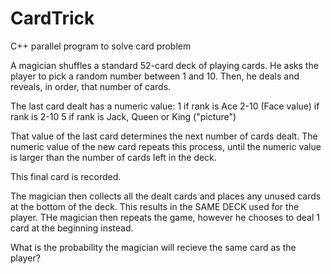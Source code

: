 # CardTrick
C++ parallel program to solve card problem

A magician shuffles a standard 52-card deck of playing cards.
He asks the player to pick a random number between 1 and 10.
Then, he deals and reveals, in order, that number of cards.

The last card dealt has a numeric value:
    1 if rank is Ace
    2-10 (Face value) if rank is 2-10
    5 if rank is Jack, Queen or King ("picture")

That value of the last card determines the next number of cards dealt.
The numeric value of the new card repeats this process,
  until the numeric value is larger than the number of cards left in the deck.

This final card is recorded.

The magician then collects all the dealt cards and places any unused cards at the bottom of the deck.
    This results in the SAME DECK used for the player.
THe magician then repeats the game, however he chooses to deal 1 card at the beginning instead.

What is the probability the magician will recieve the same card as the player?
